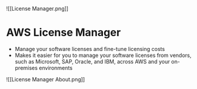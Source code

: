 ![[License Manager.png]]
# AWS License Manager
- Manage your software licenses and fine-tune licensing costs
- Makes it easier for you to manage your software licenses from vendors, such as Microsoft, SAP, Oracle, and IBM, across AWS and your on-premises environments

![[License Manager About.png]]